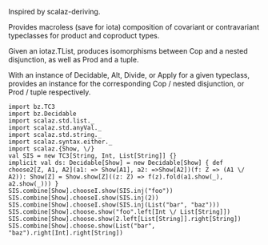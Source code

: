 Inspired by scalaz-deriving.

Provides macroless (save for iota) composition of covariant or contravariant
typeclasses for product and coproduct types.

Given an iotaz.TList, produces isomorphisms between Cop and a nested disjunction,
as well as Prod and a tuple.

With an instance of Decidable, Alt, Divide, or Apply for a given typeclass,
provides an instance for the corresponding Cop / nested disjunction, or Prod / tuple
respectively.

```tut
import bz.TC3
import bz.Decidable
import scalaz.std.list._
import scalaz.std.anyVal._
import scalaz.std.string._
import scalaz.syntax.either._
import scalaz.{Show, \/}
val SIS = new TC3[String, Int, List[String]] {}
implicit val ds: Decidable[Show] = new Decidable[Show] { def choose2[Z, A1, A2](a1: => Show[A1], a2: =>Show[A2])(f: Z => (A1 \/ A2)): Show[Z] = Show.show[Z]((z: Z) => f(z).fold(a1.show(_), a2.show(_))) }
SIS.combine[Show].chooseI.show(SIS.inj("foo"))
SIS.combine[Show].chooseI.show(SIS.inj(2))
SIS.combine[Show].chooseI.show(SIS.inj(List("bar", "baz")))
SIS.combine[Show].choose.show("foo".left[Int \/ List[String]])
SIS.combine[Show].choose.show(2.left[List[String]].right[String])
SIS.combine[Show].choose.show(List("bar", "baz").right[Int].right[String])
```
